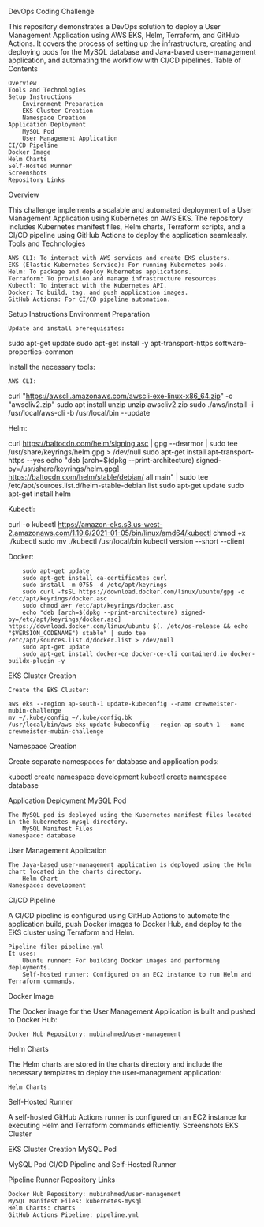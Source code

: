 DevOps Coding Challenge

This repository demonstrates a DevOps solution to deploy a User Management Application using AWS EKS, Helm, Terraform, and GitHub Actions. It covers the process of setting up the infrastructure, creating and deploying pods for the MySQL database and Java-based user-management application, and automating the workflow with CI/CD pipelines.
Table of Contents

    Overview
    Tools and Technologies
    Setup Instructions
        Environment Preparation
        EKS Cluster Creation
        Namespace Creation
    Application Deployment
        MySQL Pod
        User Management Application
    CI/CD Pipeline
    Docker Image
    Helm Charts
    Self-Hosted Runner
    Screenshots
    Repository Links

Overview

This challenge implements a scalable and automated deployment of a User Management Application using Kubernetes on AWS EKS. The repository includes Kubernetes manifest files, Helm charts, Terraform scripts, and a CI/CD pipeline using GitHub Actions to deploy the application seamlessly.
Tools and Technologies

    AWS CLI: To interact with AWS services and create EKS clusters.
    EKS (Elastic Kubernetes Service): For running Kubernetes pods.
    Helm: To package and deploy Kubernetes applications.
    Terraform: To provision and manage infrastructure resources.
    Kubectl: To interact with the Kubernetes API.
    Docker: To build, tag, and push application images.
    GitHub Actions: For CI/CD pipeline automation.

Setup Instructions
Environment Preparation

    Update and install prerequisites:

sudo apt-get update
sudo apt-get install -y apt-transport-https software-properties-common

Install the necessary tools:

    AWS CLI:

curl "https://awscli.amazonaws.com/awscli-exe-linux-x86_64.zip" -o "awscliv2.zip"
sudo apt install unzip
unzip awscliv2.zip
sudo ./aws/install -i /usr/local/aws-cli -b /usr/local/bin --update

Helm:

curl https://baltocdn.com/helm/signing.asc | gpg --dearmor | sudo tee /usr/share/keyrings/helm.gpg > /dev/null
sudo apt-get install apt-transport-https --yes
echo "deb [arch=$(dpkg --print-architecture) signed-by=/usr/share/keyrings/helm.gpg] https://baltocdn.com/helm/stable/debian/ all main" | sudo tee /etc/apt/sources.list.d/helm-stable-debian.list
sudo apt-get update
sudo apt-get install helm

Kubectl:

curl -o kubectl https://amazon-eks.s3.us-west-2.amazonaws.com/1.19.6/2021-01-05/bin/linux/amd64/kubectl
chmod +x ./kubectl
sudo mv ./kubectl /usr/local/bin
kubectl version --short --client

Docker:

        sudo apt-get update
        sudo apt-get install ca-certificates curl
        sudo install -m 0755 -d /etc/apt/keyrings
        sudo curl -fsSL https://download.docker.com/linux/ubuntu/gpg -o /etc/apt/keyrings/docker.asc
        sudo chmod a+r /etc/apt/keyrings/docker.asc
        echo "deb [arch=$(dpkg --print-architecture) signed-by=/etc/apt/keyrings/docker.asc] https://download.docker.com/linux/ubuntu $(. /etc/os-release && echo "$VERSION_CODENAME") stable" | sudo tee /etc/apt/sources.list.d/docker.list > /dev/null
        sudo apt-get update
        sudo apt-get install docker-ce docker-ce-cli containerd.io docker-buildx-plugin -y

EKS Cluster Creation

    Create the EKS Cluster:

    aws eks --region ap-south-1 update-kubeconfig --name crewmeister-mubin-challenge
    mv ~/.kube/config ~/.kube/config.bk
    /usr/local/bin/aws eks update-kubeconfig --region ap-south-1 --name crewmeister-mubin-challenge

Namespace Creation

Create separate namespaces for database and application pods:

kubectl create namespace development
kubectl create namespace database

Application Deployment
MySQL Pod

    The MySQL pod is deployed using the Kubernetes manifest files located in the kubernetes-mysql directory.
        MySQL Manifest Files
    Namespace: database

User Management Application

    The Java-based user-management application is deployed using the Helm chart located in the charts directory.
        Helm Chart
    Namespace: development

CI/CD Pipeline

A CI/CD pipeline is configured using GitHub Actions to automate the application build, push Docker images to Docker Hub, and deploy to the EKS cluster using Terraform and Helm.

    Pipeline file: pipeline.yml
    It uses:
        Ubuntu runner: For building Docker images and performing deployments.
        Self-hosted runner: Configured on an EC2 instance to run Helm and Terraform commands.

Docker Image

The Docker image for the User Management Application is built and pushed to Docker Hub:

    Docker Hub Repository: mubinahmed/user-management

Helm Charts

The Helm charts are stored in the charts directory and include the necessary templates to deploy the user-management application:

    Helm Charts

Self-Hosted Runner

A self-hosted GitHub Actions runner is configured on an EC2 instance for executing Helm and Terraform commands efficiently.
Screenshots
EKS Cluster

EKS Cluster Creation
MySQL Pod

MySQL Pod
CI/CD Pipeline and Self-Hosted Runner

Pipeline Runner
Repository Links

    Docker Hub Repository: mubinahmed/user-management
    MySQL Manifest Files: kubernetes-mysql
    Helm Charts: charts
    GitHub Actions Pipeline: pipeline.yml

